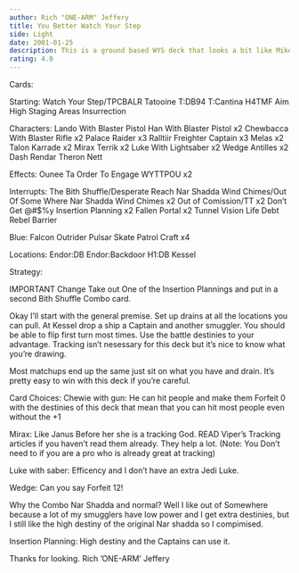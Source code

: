 ```yaml
---
author: Rich "ONE-ARM" Jeffery
title: You Better Watch Your Step
side: Light
date: 2001-01-25
description: This is a ground based WYS deck that looks a bit like Mike Ravelings but it plays differently enough and has a couple of major changes.
rating: 4.0
---
```

Cards: 

Starting:
Watch Your Step/TPCBALR
Tatooine
T:DB94
T:Cantina
H4TMF
Aim High
Staging Areas
Insurrection

Characters:
Lando With Blaster Pistol
Han With Blaster Pistol x2
Chewbacca With Blaster Rifle x2
Palace Raider x3
Ralltiir Freighter Captain x3
Melas x2
Talon Karrade x2
Mirax Terrik x2
Luke With Lightsaber x2
Wedge Antilles x2
Dash Rendar
Theron Nett

Effects:
Ounee Ta
Order To Engage
WYTTPOU x2

Interrupts:
The Bith Shuffle/Desperate Reach
Nar Shadda Wind Chimes/Out Of Some Where
Nar Shadda Wind Chimes x2
Out of Comission/TT x2
Don’t Get @#$%y
Insertion Planning x2
Fallen Portal x2
Tunnel Vision
Life Debt
Rebel Barrier

Blue:
Falcon
Outrider
Pulsar Skate
Patrol Craft x4

Locations:
Endor:DB
Endor:Backdoor
H1:DB
Kessel 

Strategy: 

IMPORTANT Change Take out One of the Insertion Plannings and put in a second Bith Shuffle Combo card.




Okay I’ll start with the general premise. Set up drains at all the locations you can pull. At Kessel drop a ship a Captain and another smuggler. You should be able to flip first turn most times. Use the battle destinies to your advantage. Tracking isn’t nesessary for this deck but it’s nice to know what you’re drawing.

Most matchups end up the same just sit on what you have and drain. It’s pretty easy to win with this deck if you’re careful.

Card Choices:
Chewie with gun: He can hit people and make them Forfeit 0 with the destinies of this deck that mean that you can hit most people even without the +1

Mirax: Like Janus Before her she is a tracking God. READ Viper’s Tracking articles if you haven’t read them already. They help a lot. (Note: You Don’t need to if you are a pro who is already great at tracking)

Luke with saber: Efficency and I don’t have an extra Jedi Luke.

Wedge: Can you say Forfeit 12!

Why the Combo Nar Shadda and normal? Well I like out of Somewhere because a lot of my smugglers have low power and I get extra destinies, but I still like the high destiny of the original Nar shadda so I compimised.

Insertion Planning: High destiny and the Captains can use it.

Thanks for looking.
Rich ’ONE-ARM’ Jeffery 